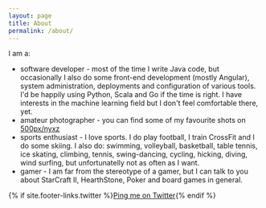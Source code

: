 ```yaml
---
layout: page
title: About
permalink: /about/
---
```


I am a:

* software developer - most of the time I write Java code, but occasionally I also do some front-end development (mostly Angular), system administration, deployments and configuration of various tools. I'd be happily using Python, Scala and Go if the time is right. I have interests in the machine learning field but I don't feel comfortable there, yet.
* amateur photographer - you can find some of my favourite shots on [500px/nyxz](https://500px.com/nyxz)
* sports enthusiast - I love sports. I do play football, I train CrossFit and I do some skiing. I also do: swimming, volleyball, basketball, table tennis, ice skating, climbing, tennis, swing-dancing, cycling, hicking, diving, wind surfing, but unfortunatelly not as often as I want.
* gamer - I am far from the stereotype of a gamer, but I can talk to you about StarCraft II, HearthStone, Poker and board games in general.


{% if site.footer-links.twitter %}<a href="https://www.twitter.com/{{ site.footer-links.twitter }}">Ping me on Twitter</a>{% endif %}

